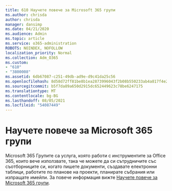 ```yaml
---
title: 610 Научете повече за Microsoft 365 групи
ms.author: chrisda
author: chrisda
manager: dansimp
ms.date: 04/21/2020
ms.audience: Admin
ms.topic: article
ms.service: o365-administration
ROBOTS: NOINDEX, NOFOLLOW
localization_priority: Normal
ms.collection: Adm_O365
ms.custom:
- "610"
- "3800008"
ms.assetid: 6db67087-c251-49db-ad9e-d9c41da25c56
ms.openlocfilehash: 8d58d72ff81be8b1ea2873996043f2b08b550233ab4a817f4e2476944624a17b
ms.sourcegitcommit: b5f7da89a650d2915dc652449623c78be6247175
ms.translationtype: MT
ms.contentlocale: bg-BG
ms.lasthandoff: 08/05/2021
ms.locfileid: "54087449"
---
```

# <a name="learn-about-microsoft-365-groups"></a>Научете повече за Microsoft 365 групи

Microsoft 365 Групите са услуга, която работи с инструментите за Office 365, които вече използвате, така че можете да си сътрудничите със съотборниците си, когато пишете документи, създавате електронни таблици, работите по планове на проекти, планирате събрания или изпращате имейли. За повече информация вижте [Научете повече за Microsoft 365 групи](https://support.office.com/article/b565caa1-5c40-40ef-9915-60fdb2d97fa2).
